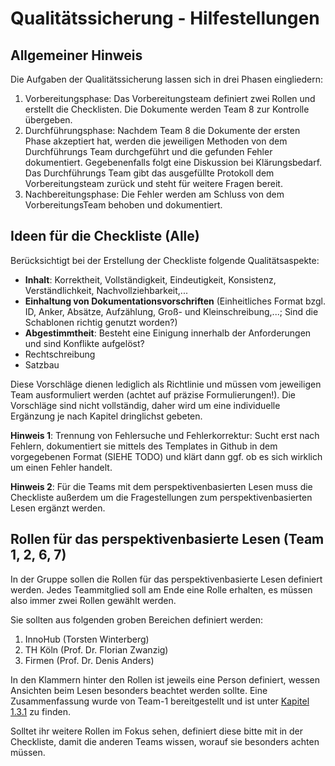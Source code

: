 # Qualitätssicherung - Hilfestellungen

## Allgemeiner Hinweis
Die Aufgaben der Qualitätssicherung lassen sich in drei Phasen eingliedern:

1. Vorbereitungsphase: Das Vorbereitungsteam definiert zwei Rollen und erstellt die Checklisten. Die Dokumente werden Team 8 zur Kontrolle übergeben.
2. Durchführungsphase: Nachdem Team 8 die Dokumente der ersten Phase akzeptiert hat, werden die jeweiligen Methoden von dem Durchführungs Team durchgeführt und die gefunden Fehler dokumentiert. Gegebenenfalls folgt eine Diskussion bei Klärungsbedarf. Das Durchführungs Team gibt das ausgefüllte Protokoll dem Vorbereitungsteam zurück und steht für weitere Fragen bereit. 
3. Nachbereitungsphase: Die Fehler werden am Schluss von dem VorbereitungsTeam behoben und dokumentiert.

## Ideen für die Checkliste (Alle) 
Berücksichtigt bei der Erstellung der Checkliste folgende Qualitätsaspekte:
- **Inhalt**: Korrektheit, Vollständigkeit, Eindeutigkeit, Konsistenz, Verständlichkeit, Nachvollziehbarkeit,...
- **Einhaltung von Dokumentationsvorschriften** (Einheitliches Format bzgl. ID, Anker, Absätze, Aufzählung, Groß- und Kleinschreibung,...; Sind die Schablonen richtig genutzt worden?)
- **Abgestimmtheit**: Besteht eine Einigung innerhalb der Anforderungen und sind Konflikte aufgelöst?
- Rechtschreibung
- Satzbau

Diese Vorschläge dienen lediglich als Richtlinie und müssen vom jeweiligen Team ausformuliert werden (achtet auf präzise Formulierungen!). Die Vorschläge sind nicht vollständig, daher wird um eine individuelle Ergänzung je nach Kapitel dringlichst gebeten.

**Hinweis 1**: Trennung von Fehlersuche und Fehlerkorrektur: Sucht erst nach Fehlern, dokumentiert sie mittels des Templates in Github in dem vorgegebenen Format (SIEHE TODO) und klärt dann ggf. ob es sich wirklich um einen Fehler handelt.

**Hinweis 2**: Für die Teams mit dem perspektivenbasierten Lesen muss die Checkliste außerdem um die Fragestellungen zum perspektivenbasierten Lesen ergänzt werden.


## Rollen für das perspektivenbasierte Lesen (Team 1, 2, 6, 7)
In der Gruppe sollen die Rollen für das perspektivenbasierte Lesen definiert werden. Jedes Teammitglied soll am Ende eine Rolle erhalten, es müssen also immer zwei Rollen gewählt werden.

Sie sollten aus folgenden groben Bereichen definiert werden:
1. InnoHub (Torsten Winterberg)
2. TH Köln (Prof. Dr. Florian Zwanzig)
3. Firmen (Prof. Dr. Denis Anders)

In den Klammern hinter den Rollen ist jeweils eine Person definiert, wessen Ansichten beim Lesen besonders beachtet werden sollte. Eine Zusammenfassung wurde von Team-1 bereitgestellt und ist unter [Kapitel 1.3.1](../01.-stakeholer-ziele-und-systemkontext.md#131-perspektivenbasiertes-lesen) zu finden.

Solltet ihr weitere Rollen im Fokus sehen, definiert diese bitte mit in der Checkliste, damit die anderen Teams wissen, worauf sie besonders achten müssen.
